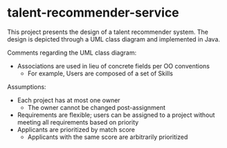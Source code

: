 # talent-recommender-service

This project presents the design of a talent recommender system. The design is depicted through a UML class diagram and implemented in Java. 

Comments regarding the UML class diagram:
- Associations are used in lieu of concrete fields per OO conventions
	- For example, Users are composed of a set of Skills

Assumptions:
- Each project has at most one owner
	- The owner cannot be changed post-assignment
- Requirements are flexible; users can be assigned to a project without meeting all requirements
  based on priority
- Applicants are prioritized by match score
	- Applicants with the same score are arbitrarily prioritized

